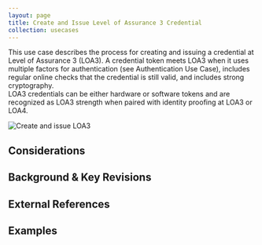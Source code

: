 ```yaml
---
layout: page
title: Create and Issue Level of Assurance 3 Credential
collection: usecases
---
```

This use case describes the process for creating and issuing a credential at Level of Assurance 3 (LOA3).
A credential token meets LOA3 when it uses multiple factors for authentication (see Authentication Use Case), includes regular online checks that the credential is still valid, and includes strong cryptography.  
LOA3 credentials can be either hardware or software tokens and are recognized as LOA3 strength when paired with identity proofing at LOA3 or LOA4.

![Create and issue LOA3](../../img/LOA3Cred.png)

## Considerations

## Background & Key Revisions

## External References

## Examples